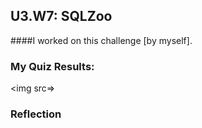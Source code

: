 ## U3.W7: SQLZoo

####I worked on this challenge [by myself].



### My Quiz Results:
<img src=>






### Reflection